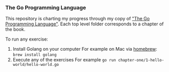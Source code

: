 ### The Go Programming Language
This repository is charting my progress through my copy of ["The Go Programming Language"](https://www.amazon.com/Programming-Language-Addison-Wesley-Professional-Computing/dp/0134190440).  Each top level folder corresponds to a chapter of the book.

To run any exercise:
1.  Install Golang on your computer
For example on Mac via [homebrew](https://brew.sh/):
`brew install golang`
2.  Execute any of the exercises
For example `go run chapter-one/1-hello-world/hello-world.go`